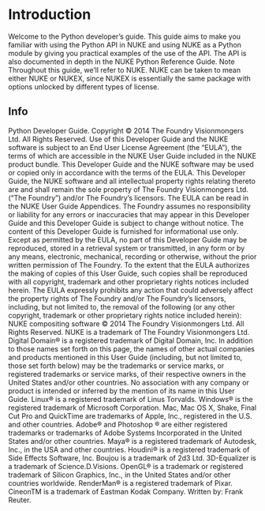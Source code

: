 # Introduction
Welcome to the Python developer’s guide.
This guide aims to make you familiar with using the Python API in NUKE and using NUKE as a Python module by giving you practical examples of the use of the API. The API is also documented in depth in the NUKE Python Reference Guide.
Note
Throughout this guide, we’ll refer to NUKE. NUKE can be taken to mean either NUKE or NUKEX, since NUKEX is essentially the same package with options unlocked by different types of license.
## Info
Python Developer Guide. Copyright © 2014 The Foundry Visionmongers Ltd. All Rights Reserved. Use of this Developer Guide and the NUKE software is subject to an End User License Agreement (the “EULA”), the terms of which are accessible in the NUKE User Guide included in the NUKE product bundle. This Developer Guide and the NUKE software may be used or copied only in accordance with the terms of the EULA. This Developer Guide, the NUKE software and all intellectual property rights relating thereto are and shall remain the sole property of The Foundry Visionmongers Ltd. (“The Foundry”) and/or The Foundry’s licensors.
The EULA can be read in the NUKE User Guide Appendices.
The Foundry assumes no responsibility or liability for any errors or inaccuracies that may appear in this Developer Guide and this Developer Guide is subject to change without notice. The content of this Developer Guide is furnished for informational use only.
Except as permitted by the EULA, no part of this Developer Guide may be reproduced, stored in a retrieval system or transmitted, in any form or by any means, electronic, mechanical, recording or otherwise, without the prior written permission of The Foundry. To the extent that the EULA authorizes the making of copies of this User Guide, such copies shall be reproduced with all copyright, trademark and other proprietary rights notices included herein. The EULA expressly prohibits any action that could adversely affect the property rights of The Foundry and/or The Foundry’s licensors, including, but not limited to, the removal of the following (or any other copyright, trademark or other proprietary rights notice included herein):
NUKE compositing software © 2014 The Foundry Visionmongers Ltd. All Rights Reserved.
NUKE is a trademark of The Foundry Visionmongers Ltd.
Digital Domain® is a registered trademark of Digital Domain, Inc.
In addition to those names set forth on this page, the names of other actual companies and products mentioned in this User Guide (including, but not limited to, those set forth below) may be the trademarks or service marks, or registered trademarks or service marks, of their respective owners in the United States and/or other countries. No association with any company or product is intended or inferred by the mention of its name in this User Guide.
Linux® is a registered trademark of Linus Torvalds.
Windows® is the registered trademark of Microsoft Corporation.
Mac, Mac OS X, Shake, Final Cut Pro and QuickTime are trademarks of Apple, Inc., registered in the U.S. and other countries.
Adobe® and Photoshop ® are either registered trademarks or trademarks of Adobe Systems Incorporated in the United States and/or other countries.
Maya® is a registered trademark of Autodesk, Inc., in the USA and other countries.
Houdini® is a registered trademark of Side Effects Software, Inc.
Boujou is a trademark of 2d3 Ltd.
3D-Equalizer is a trademark of Science.D.Visions.
OpenGL® is a trademark or registered trademark of Silicon Graphics, Inc., in the United States and/or other countries worldwide.
RenderMan® is a registered trademark of Pixar. CineonTM is a trademark of Eastman Kodak Company.
Written by: Frank Reuter.